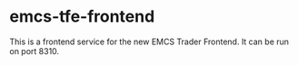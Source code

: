 
# emcs-tfe-frontend

This is a frontend service for the new EMCS Trader Frontend.  It can be run on port 8310.